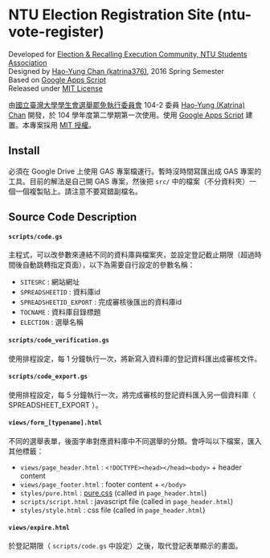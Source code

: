# NTU Election Registration Site (ntu-vote-register)
Developed for [Election &amp; Recalling Execution Community, NTU Students Association](https://vote.ntustudents.org/)  
Designed by [Hao-Yung Chan (katrina376)](https://github.com/katrina376/), 2016 Spring Semester  
Based on [Google Apps Script](https://developers.google.com/apps-script/)  
Released under [MIT License](https://github.com/katrina376/ntu-vote-register/blob/master/LICENSE.md)

由[國立臺灣大學學生會選舉罷免執行委員會](https://vote.ntustudents.org/) 104-2 委員 [Hao-Yung (Katrina) Chan](https://github.com/katrina376/) 開發，於 104 學年度第二學期第一次使用。使用 [Google Apps Script](https://developers.google.com/apps-script/) 建置。本專案採用 [MIT 授權](https://github.com/katrina376/ntu-vote-register/blob/master/LICENSE.md)。

## Install
必須在 Google Drive 上使用 GAS 專案檔運行。暫時沒時間寫匯出成 GAS 專案的工具。目前的解法是自己開 GAS 專案，然後把 `src/` 中的檔案（不分資料夾）一個一個複製貼上。請注意不要寫錯副檔名。

## Source Code Description
#### `scripts/code.gs`
主程式，可以改參數來連結不同的資料庫與檔案夾，並設定登記截止期限（超過時間後自動跳轉指定頁面），以下為需要自行設定的參數名稱：
+ `SITESRC` : 網站網址
+ `SPREADSHEETID` : 資料庫id
+ `SPREADSHEETID_EXPORT` : 完成審核後匯出的資料庫id
+ `TOCNAME` : 資料庫目錄標題
+ `ELECTION` : 選舉名稱  

#### `scripts/code_verification.gs`
使用排程設定，每 1 分鐘執行一次，將新寫入資料庫的登記資料匯出成審核文件。  

#### `scripts/code_export.gs`
使用排程設定，每 5 分鐘執行一次，將完成審核的登記資料匯入另一個資料庫（ SPREADSHEET_EXPORT ）。

#### `views/form_[typename].html`
不同的選舉表單，後面字串對應資料庫中不同選舉的分類。會呼叫以下檔案，匯入其他標籤：
+ `views/page_header.html` : `<!DOCTYPE><head></head><body>` + header content  
+ `views/page_footer.html` : footer content + `</body>`
+ `styles/pure.html` : [pure.css](http://purecss.io) (called in `page_header.html`)  
+ `scripts/script.html` : javascript file (called in `page_header.html`)  
+ `styles/style.html` : css file (called in `page_header.html`)  

#### `views/expire.html`
於登記期限（ `scripts/code.gs` 中設定）之後，取代登記表單顯示的畫面。
